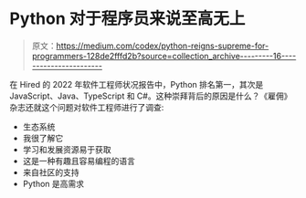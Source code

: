# Python 对于程序员来说至高无上

> 原文：<https://medium.com/codex/python-reigns-supreme-for-programmers-128de2fffd2b?source=collection_archive---------16----------------------->

在 Hired 的 2022 年软件工程师状况报告中，Python 排名第一，其次是 JavaScript、Java、TypeScript 和 C#。这种崇拜背后的原因是什么？《雇佣》杂志还就这个问题对软件工程师进行了调查:

*   生态系统
*   我很了解它
*   学习和发展资源易于获取
*   这是一种有趣且容易编程的语言
*   来自社区的支持
*   Python 是高需求